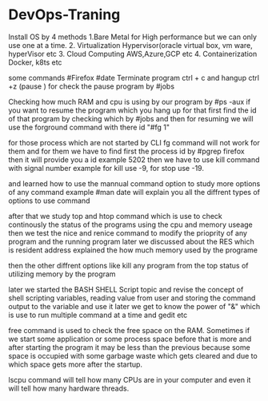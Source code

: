 # DevOps-Traning

Install OS by 4 methods
  1.Bare Metal
      for High performance but we can only use one at a time. 
  2. Virtualization
      Hypervisor(oracle virtual box, vm ware, hyperVisor etc
  3. Cloud Computing
      AWS,Azure,GCP etc
  4. Containerization
      Docker, k8ts etc

  some commands 
    #Firefox  #date 
    Terminate program ctrl + c 
    and hangup  ctrl +z (pause ) for check the pause program by #jobs

Checking how much RAM and cpu is using by our program by #ps -aux
if you want to resume the program which you hang up for that first find the id of that program by checking which by #jobs and then for resuming we will use the forground command with there id "#fg 1"

for those process which are not started by CLI fg command will not work for them and for them we have to find first the process id 
by #pgrep firefox then it will provide you a id example 5202 then we have to use kill command with signal number 
example for kill use -9, for stop use -19.

and learned how to use the mannual command option to study more options of any command 
example #man date will explain you all the diffrent types of options to use command 

after that we study top and htop command which is use to check continously the status of the programs using the cpu and memory useage 
then we test the nice and renice command to modify the prioprity of any program and the running program 
later we discussed about the RES  which is resident address explained the how much memory used by the programe

then the other diffrent options like kill any program from the top status of utilizing memory by the program

later we started the BASH SHELL Script topic and revise the concept of shell scripting variables, reading value from user and storing the command output to the variable and use it later we get to know the power of "&" which is use to run multiple command at a time and gedit etc 

free command is used to check the free space on the RAM. Sometimes if we start some application or some process space before that is more and after starting the program it may be less than the previous because some space is occupied with some garbage waste which gets cleared and due to which space gets more after the startup.

lscpu command will tell how many CPUs are in your computer and even it will tell how many hardware threads.

